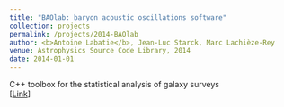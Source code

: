 ```yaml
---
title: "BAOlab: baryon acoustic oscillations software"
collection: projects
permalink: /projects/2014-BAOlab
author: <b>Antoine Labatie</b>, Jean-Luc Starck, Marc Lachièze-Rey
venue: Astrophysics Source Code Library, 2014
date: 2014-01-01
---
```


C++ toolbox for the statistical analysis of galaxy surveys <br>
[[Link](https://github.com/alabatie/BAOlab)]
<br>
<br>

